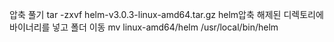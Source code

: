 압축 풀기
tar -zxvf helm-v3.0.3-linux-amd64.tar.gz
helm압축 해제된 디렉토리에 바이너리를 넣고 폴더 이동
mv linux-amd64/helm /usr/local/bin/helm
